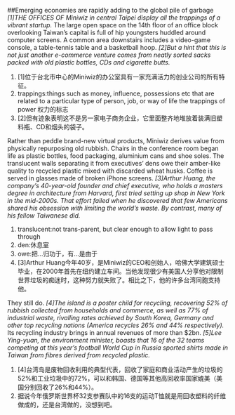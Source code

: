 ##Emerging economies are rapidly adding to the global pile of garbage
*[1]THE OFFICES OF Miniwiz in central Taipei display all the trappings of a vibrant startup.* The large open space on the 14th floor of an office block overlooking Taiwan’s capital is full of hip youngsters huddled around computer screens. A common area downstairs includes a video-game console, a table-tennis table and a basketball hoop. *[2]But a hint that this is not just another e-commerce venture comes from neatly sorted sacks packed with old plastic bottles, CDs and cigarette butts.*
1. [1]位于台北市中心的Miniwiz的办公室具有一家充满活力的创业公司的所有特征。
2. trappings:things such as money, influence, possessions etc that are related to a particular type of person, job, or way of life
the trappings of power 权力的标志
3. [2]但有迹象表明这不是另一家电子商务企业，它里面整齐地堆放着装满旧塑料瓶、CD和烟头的袋子。

Rather than peddle brand-new virtual products, Miniwiz derives value from physically repurposing old rubbish. Chairs in the conference room began life as plastic bottles, food packaging, aluminium cans and shoe soles. The translucent walls separating it from executives’ dens owe their amber-like quality to recycled plastic mixed with discarded wheat husks. Coffee is served in glasses made of broken iPhone screens. *[3]Arthur Huang, the company’s 40-year-old founder and chief executive, who holds a masters degree in architecture from Harvard, first tried setting up shop in New York in the mid-2000s. That effort failed when he discovered that few Americans shared his obsession with limiting the world’s waste. By contrast, many of his fellow Taiwanese did.*
1. translucent:not trans-parent, but clear enough to allow light to pass through
2. den:休息室
3. owe:把...归功于，有...是由于
4. [3]Arthur Huang今年40岁，是Miniwiz的CEO和创始人，哈佛大学建筑硕士毕业，在2000年首先在纽约建立车间。当他发现很少有美国人分享他对限制世界垃圾的痴迷时，这种努力就失败了。相比之下，他的许多台湾同胞支持他。

They still do. *[4]The island is a poster child for recycling, recovering 52% of rubbish collected from households and commerce, as well as 77% of industrial waste, rivalling rates achieved by South Korea, Germany and other top recycling nations (America recycles 26% and 44% respectively).* Its recycling industry brings in annual revenues of more than $2bn. *[5]Lee Ying-yuan, the environment minister, boasts that 16 of the 32 teams competing at this year’s football World Cup in Russia sported shirts made in Taiwan from fibres derived from recycled plastic.*
1. [4]台湾岛是废物回收利用的典型代表，回收了家庭和商业活动产生的垃圾的52%和工业垃圾中的72%，可以和韩国、德国等其他高回收率国家媲美（美国分别回收了26%和44%）。
2. 据说今年俄罗斯世界杯32支参赛队中的16支的运动T恤就是用回收塑料的纤维做成的，还是台湾做的，没想到吧。